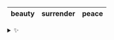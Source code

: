 | beauty | surrender | peace |
| :----: | :-------: | :---: |

<details>
  <summary>✨</summary>
  These words are chosen at random each day. New words will appear here tomorrow morning.
</details>